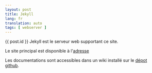 ```yaml
---
layout: post
title: Jekyll
lang: fr
translation: auto
tags: [ webserver ]
---
```


{{ post.id }}
Jekyll est le serveur web supportant ce site.

Le site principal est disponible à l'[adresse](http://jekyllrb.com/)

Les documentations sont accessibles dans un wiki installé sur le [dépot github](https://github.com/mojombo/jekyll/wiki).
